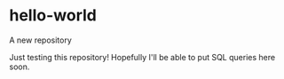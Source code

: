 # hello-world
A new repository

Just testing this repository! Hopefully I'll be able to put SQL queries here soon.

